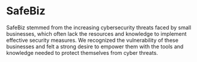 # SafeBiz
SafeBiz stemmed from the increasing cybersecurity threats faced by small businesses, which often lack the resources and knowledge to implement effective security measures. We recognized the vulnerability of these businesses and felt a strong desire to empower them with the tools and knowledge needed to protect themselves from cyber threats.
